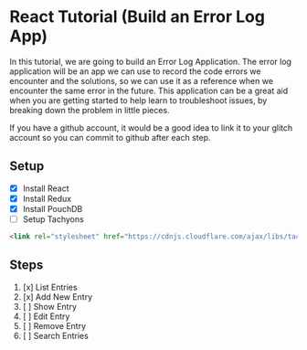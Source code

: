 # React Tutorial (Build an Error Log App)

In this tutorial, we are going to build an Error Log Application. The error log application will be an app we can use to record the code errors we encounter and the solutions, so we can use it as a reference when we encounter the same error in the future. This application can be a great aid when you are getting started to help learn to troubleshoot issues, by breaking down the problem in little pieces.

If you have a github account, it would be a good idea to link it to your glitch account so you can commit to github after each step.

## Setup

* [x] Install React
* [x] Install Redux
* [x] Install PouchDB
* [ ] Setup Tachyons 

``` html
<link rel="stylesheet" href="https://cdnjs.cloudflare.com/ajax/libs/tachyons/4.7.4/tachyons.min.css" />
```

## Steps

1. [x] List Entries
2. [x] Add New Entry
3. [ ] Show Entry
4. [ ] Edit Entry
5. [ ] Remove Entry
6. [ ] Search Entries
